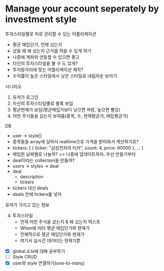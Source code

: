 # Manage your account seperately by investment style

투자스타일별로 따로 관리할 수 있는 어플리케이션

- 평균 매입단가, 언제 샀는지
- 샀을 때 왜 샀는지 근거를 적을 수 있게 하기
- 나중에 계좌와 연동할 수 있으면 좋고
- 타인의 투자스타일을 볼 수 도 있게?
- 투자동아리에 맞는 어플리케이션 제작?
- 수익률이 높은 스타일에서 낮은 스타일로 내림차순 보이기

시나리오

1. 유저가 로그인
2. 자신의 투자스타일별로 블록 보임
3. 평균현재가 보임(평균매입가보다 낮으면 파랑, 높으면 빨강)
4. 어떤 주식들을 샀는지 보여줌(종목, 수, 현재평균가, 매입평균가)

DB

- user -> style[]
- 종목들을 array에 담아서 realtime으로 가격을 받아와서 계산하기로?
- tickers: [
  {
  ticker: "삼성전자의 티커",
  count: 4,
  price: 60000
  },
  ...
  ]
- 매입한 날짜별로 나눌까? => 나중에 업데이트하자. 우선 만들기부터
- deal이라는 collection을 만들까?
- users -> styles -> deal
- deal
  - description
  - tickers
- tickers 대신 deals
- deals 안에 tickers를 넣자

유저가 가지고 있는 정보

4. 투자스타일
   - 언제 어떤 주식을 샀는지 & 왜 샀는지 텍스트
   - When에 따라 평균 매입단가와 현재가
   - 전체적으로 평균 매입단가와 현재가
   - 여기서 실시간 데이터는 현재가뿐

- [x] global.d.ts에 대해 공부하기
- [ ] Style CRUD
- [x] user와 style 연결하기(one-to-many)
